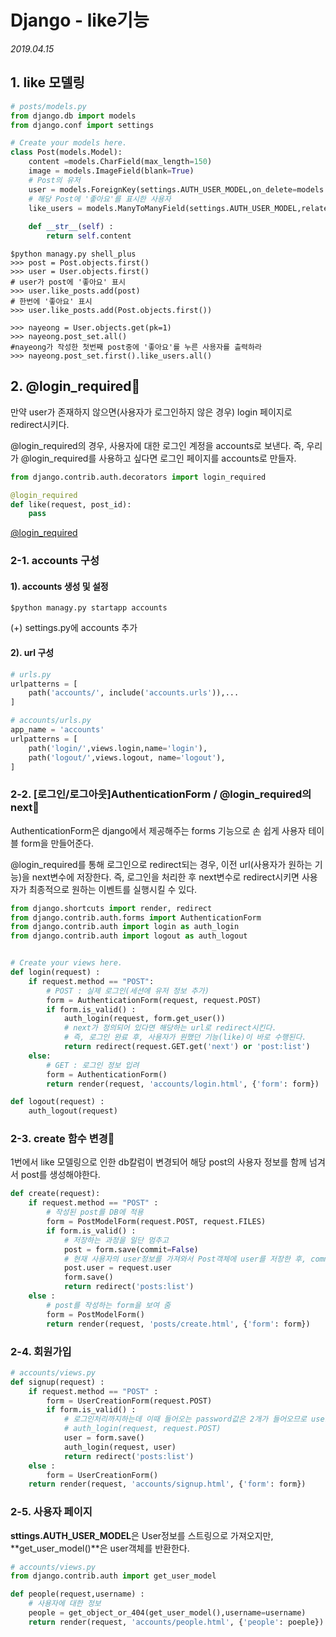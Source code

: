 # Django - like기능

*2019.04.15*

## 1. like 모델링

```python
# posts/models.py
from django.db import models
from django.conf import settings

# Create your models here.
class Post(models.Model):
    content =models.CharField(max_length=150)
    image = models.ImageField(blank=True)
    # Post의 유저
    user = models.ForeignKey(settings.AUTH_USER_MODEL,on_delete=models.CASCADE)
    # 해당 Post에 '좋아요'를 표시한 사용자
    like_users = models.ManyToManyField(settings.AUTH_USER_MODEL,related_name='like_posts', blank=True)
    
    def __str__(self) :
        return self.content
```

```shell
$python managy.py shell_plus
>>> post = Post.objects.first()
>>> user = User.objects.first()
# user가 post에 '좋아요' 표시
>>> user.like_posts.add(post)
# 한번에 '좋아요' 표시
>>> user.like_posts.add(Post.objects.first())

>>> nayeong = User.objects.get(pk=1)
>>> nayeong.post_set.all()
#nayeong가 작성한 첫번째 post중에 '좋아요'를 누른 사용자를 츨력하라 
>>> nayeong.post_set.first().like_users.all()
```



## 2. @login_required🤟

만약 user가 존재하지 않으면(사용자가 로그인하지 않은 경우) login 페이지로 redirect시키다.

@login_required의 경우, 사용자에 대한 로그인 계정을 accounts로 보낸다. 즉, 우리가 @login_required를 사용하고 싶다면 로그인 페이지를 accounts로 만들자.

```python
from django.contrib.auth.decorators import login_required

@login_required
def like(request, post_id):
    pass
```

[@login_required](https://docs.djangoproject.com/en/2.2/topics/auth/default/)



### 2-1. accounts 구성

#### 1). accounts 생성 및 설정

```shell
$python managy.py startapp accounts
```

(+) settings.py에  accounts 추가

#### 2). url 구성

```python
# urls.py
urlpatterns = [
    path('accounts/', include('accounts.urls')),...
]

# accounts/urls.py
app_name = 'accounts'
urlpatterns = [
    path('login/',views.login,name='login'),
    path('logout/',views.logout, name='logout'),
]
```



### 2-2. [로그인/로그아웃]AuthenticationForm /  @login_required의 next🤟

AuthenticationForm은 django에서 제공해주는 forms 기능으로 손 쉽게 사용자 테이블 form을 만들어준다.

@login_required를 통해 로그인으로 redirect되는 경우, 이전 url(사용자가 원하는 기능)을 next변수에 저장한다. 즉, 로그인을 처리한 후 next변수로 redirect시키면 사용자가 최종적으로 원하는 이벤트를 실행시킬 수 있다.

```python
from django.shortcuts import render, redirect
from django.contrib.auth.forms import AuthenticationForm
from django.contrib.auth import login as auth_login
from django.contrib.auth import logout as auth_logout


# Create your views here.
def login(request) :
    if request.method == "POST":
        # POST : 실제 로그인(세션에 유저 정보 추가)
        form = AuthenticationForm(request, request.POST)
        if form.is_valid() :
            auth_login(request, form.get_user())
            # next가 정의되어 있다면 해당하는 url로 redirect시킨다.
            # 즉, 로그인 완료 후, 사용자가 원했던 기능(like)이 바로 수행된다.
            return redirect(request.GET.get('next') or 'post:list')
    else:
        # GET : 로그인 정보 입려
        form = AuthenticationForm()
        return render(request, 'accounts/login.html', {'form': form}) 

def logout(request) :
    auth_logout(request)
```



### 2-3. create 함수 변경🤟

1번에서 like 모델링으로 인한 db칼럼이 변경되어 해당 post의 사용자 정보를 함께 넘겨서 post를 생성해야한다.

```python
def create(request):
    if request.method == "POST" :
        # 작성된 post를 DB에 적용
        form = PostModelForm(request.POST, request.FILES)
        if form.is_valid() :
            # 저장하는 과정을 일단 멈추고
            post = form.save(commit=False)
            # 현재 사용자의 user정보를 가져와서 Post객체에 user를 저장한 후, commit(save())하자!!
            post.user = request.user
            form.save()
            return redirect('posts:list')
    else :
        # post를 작성하는 form을 보여 줌
        form = PostModelForm()
        return render(request, 'posts/create.html', {'form': form})
```



### 2-4. 회원가입

```python
# accounts/views.py
def signup(request) :
    if request.method == "POST" :
        form = UserCreationForm(request.POST)
        if form.is_valid() :
            # 로그인처리까지하는데 이때 들어오는 password값은 2개가 들어오므로 user에서 받아온 결과물로 로그인 처리하자
            # auth_login(request, request.POST)
            user = form.save()
            auth_login(request, user)
            return redirect('posts:list')
    else :
        form = UserCreationForm() 
    return render(request, 'accounts/signup.html', {'form': form})
```



### 2-5. 사용자 페이지

**sttings.AUTH_USER_MODEL**은 User정보를 스트링으로 가져오지만, **get_user_model()**은 user객체를 반환한다.

```python
# accounts/views.py
from django.contrib.auth import get_user_model

def people(request,username) :
    # 사용자에 대한 정보 
    people = get_object_or_404(get_user_model(),username=username)
    return render(request, 'accounts/people.html', {'people': poeple})
```

